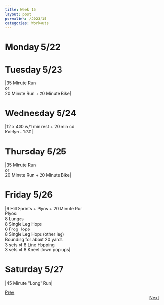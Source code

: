 ```yaml
---
title: Week 15
layout: post
permalink: /2023/15
categories: Workouts
---
```


# Monday 5/22



# Tuesday 5/23

|35 Minute Run <br> or <br> 20 Minute Run + 20 Minute Bike|

# Wednesday 5/24 

|12 x 400 w/1 min rest + 20 min cd <br> Kaitlyn - 1:30|

# Thursday 5/25

|35 Minute Run <br> or <br> 20 Minute Run + 20 Minute Bike|

# Friday 5/26

|6 Hill Sprints + Plyos + 20 Minute Run <br> Plyos: <br> 8 Lunges <br> 8 Single Leg Hops <br> 8 Frog Hops <br> 8 Single Leg Hops (other leg) <br> Bounding for about 20 yards <br> 3 sets of 8 Line Hopping <br> 3 sets of 8 Kneel down pop ups| 

# Saturday 5/27

|45 Minute "Long" Run|

<div style="text-align: left"> <a href="{{site.baseurl}}/2023/14">Prev</a></div> 
<div style="text-align: right"> <a href="{{site.baseurl}}/2023/16">Next</a></div>
